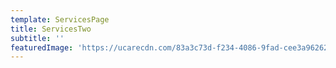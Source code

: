 ```yaml
---
template: ServicesPage
title: ServicesTwo
subtitle: ''
featuredImage: 'https://ucarecdn.com/83a3c73d-f234-4086-9fad-cee3a9626230/'
---
```



